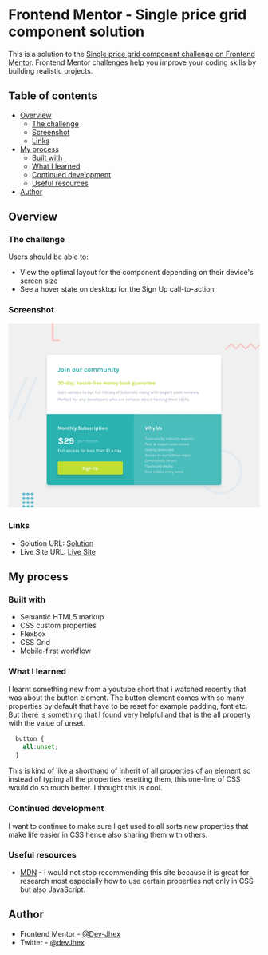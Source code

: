 # Frontend Mentor - Single price grid component solution

This is a solution to the [Single price grid component challenge on Frontend Mentor](https://www.frontendmentor.io/challenges/single-price-grid-component-5ce41129d0ff452fec5abbbc). Frontend Mentor challenges help you improve your coding skills by building realistic projects. 

## Table of contents

- [Overview](#overview)
  - [The challenge](#the-challenge)
  - [Screenshot](#screenshot)
  - [Links](#links)
- [My process](#my-process)
  - [Built with](#built-with)
  - [What I learned](#what-i-learned)
  - [Continued development](#continued-development)
  - [Useful resources](#useful-resources)
- [Author](#author)



## Overview

### The challenge

Users should be able to:

- View the optimal layout for the component depending on their device's screen size
- See a hover state on desktop for the Sign Up call-to-action

### Screenshot

![Design preview for the Single price grid component coding challenge](./design/desktop-preview.jpg)


### Links

- Solution URL: [Solution](https://www.frontendmentor.io/solutions/responsive-single-price-grid-component-qS_kPJlkm0)
- Live Site URL: [Live Site](https://devjhex-single-price-grid-component.vercel.app)

## My process

### Built with

- Semantic HTML5 markup
- CSS custom properties
- Flexbox
- CSS Grid
- Mobile-first workflow



### What I learned
I learnt something new from a youtube short that i watched recently that was about the button element. The button element comes with so many properties by default that have to be reset for example padding, font etc. But there is something that I found very helpful and that is the all property with the value of unset.
```css
  button {
    all:unset;
  }
``` 
This is kind of like a shorthand of inherit of all properties of an element so instead of typing all the properties resetting them, this one-line of CSS would do so much better. I thought this is cool.


### Continued development
I want to continue to make sure I get used to all sorts new properties that make life easier in CSS hence also sharing them with others.


### Useful resources

- [MDN](https://developer.mozilla.org) - I would not stop recommending this site because it is great for research most especially how to use certain properties not only in CSS but also JavaScript.

## Author
- Frontend Mentor - [@Dev-Jhex](https://www.frontendmentor.io/profile/Dev-Jhex)
- Twitter - [@devJhex](https://www.twitter.com/devJhex)

